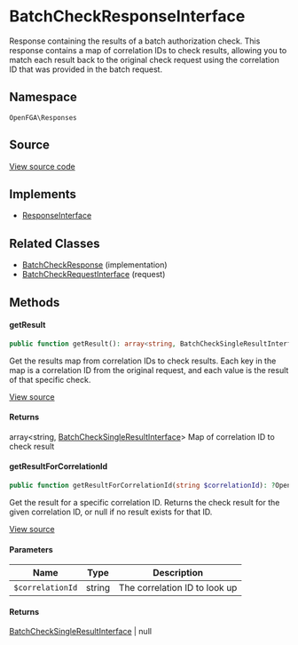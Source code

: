 # BatchCheckResponseInterface

Response containing the results of a batch authorization check. This response contains a map of correlation IDs to check results, allowing you to match each result back to the original check request using the correlation ID that was provided in the batch request.

## Namespace
`OpenFGA\Responses`

## Source
[View source code](https://github.com/evansims/openfga-php/blob/main/src/Responses/BatchCheckResponseInterface.php)

## Implements
* [ResponseInterface](ResponseInterface.md)

## Related Classes
* [BatchCheckResponse](Responses/BatchCheckResponse.md) (implementation)
* [BatchCheckRequestInterface](Requests/BatchCheckRequestInterface.md) (request)



## Methods

                                    
#### getResult


```php
public function getResult(): array<string, BatchCheckSingleResultInterface>
```

Get the results map from correlation IDs to check results. Each key in the map is a correlation ID from the original request, and each value is the result of that specific check.

[View source](https://github.com/evansims/openfga-php/blob/main/src/Responses/BatchCheckResponseInterface.php#L29)


#### Returns
array&lt;string, [BatchCheckSingleResultInterface](Models/BatchCheckSingleResultInterface.md)&gt;
 Map of correlation ID to check result

#### getResultForCorrelationId


```php
public function getResultForCorrelationId(string $correlationId): ?OpenFGA\Models\BatchCheckSingleResultInterface
```

Get the result for a specific correlation ID. Returns the check result for the given correlation ID, or null if no result exists for that ID.

[View source](https://github.com/evansims/openfga-php/blob/main/src/Responses/BatchCheckResponseInterface.php#L40)

#### Parameters
| Name | Type | Description |
|------|------|-------------|
| `$correlationId` | string | The correlation ID to look up |

#### Returns
[BatchCheckSingleResultInterface](Models/BatchCheckSingleResultInterface.md) &#124; null


